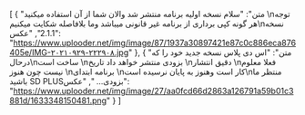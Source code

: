 [
  {
    "متن": "سلام نسخه اولیه برنامه منتشر شد والان شما از آن استفاده میکنید \nتوجه هر گونه کپی برداری از برنامه غیر قانونی میباشد وما بلافاصله شکایت میکنیم\nنسخه 2.1.1",
    "عکس": "https://www.uplooder.net/img/image/87/1937a30897421e87c0c886eca876405e/IMG-۲۰۲۱۰۹۲۹-۲۲۲۹۰۸.jpg"
  },
  {
    "متن": "اس دی پلاس نسخه جدید خود را که درحال\nساخت است \nبزودی منتشر خواهد داد تاریخ \nدقیق انتشار \nفعلا معلوم نیست چون هنوز \nبرنامه ابتدای \nکار است وهنوز به پایان نرسیده است\nمنتظر ما باشید SD PLUSبزودی... ",
    "عکس": "https://www.uplooder.net/img/image/27/aa0fcd66d2863a126791a59b01c3881d/1633348150481.png"
  }
]

